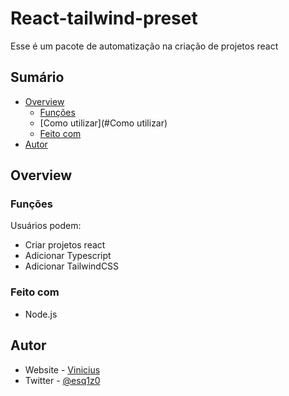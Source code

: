 # React-tailwind-preset
Esse é um pacote de automatização na criação de projetos react

## Sumário

- [Overview](#overview)
  - [Funções](#funções)
  - [Como utilizar](#Como utilizar)
  - [Feito com](#feito-com)
- [Autor](#autor)


## Overview

### Funções

Usuários podem:

- Criar projetos react
- Adicionar Typescript
- Adicionar TailwindCSS


### Feito com

- Node.js


## Autor

- Website - [Vinicius](https://ut0p1c.github.io)
- Twitter - [@esq1z0](https://www.twitter.com/esq1z0)
